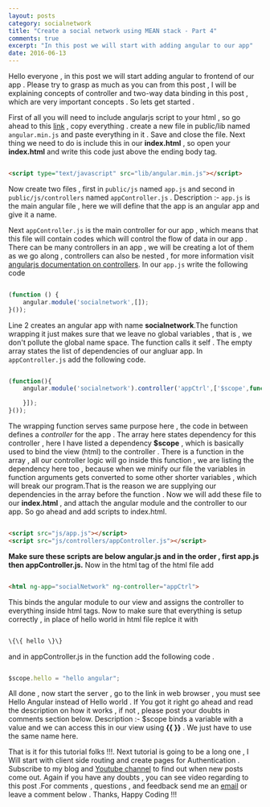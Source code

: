 ```yaml
---
layout: posts
category: socialnetwork
title: "Create a social network using MEAN stack - Part 4"
comments: true
excerpt: "In this post we will start with adding angular to our app"
date: 2016-06-13
---
```


Hello everyone , in this post we will start adding angular to frontend of our app . Please try to grasp as much as you can from this post , I will be explaining concepts of controller and two-way data binding in this post , which are very important concepts . So lets get started .

First of all you will need to include angularjs script to your html , so go ahead to this [link](https://code.angularjs.org/1.5.6/angular.min.js) , copy everything . create a new file in public/lib named ```angular.min.js``` and paste everything in it . Save and close the file.
Next thing we need to do is include this in our **index.html** , so open your **index.html** and write this code just above the ending body tag.

```html

<script type="text/javascript" src="lib/angular.min.js"></script>

```

Now create two files , first in ```public/js``` named ```app.js``` and second in ```public/js/controllers``` named ```appController.js``` .
Description :- ```app.js``` is the main angular file , here we will define that the app is an angular app and give it a name.

Next ```appController.js```  is the main controller for our app , which means that this file will contain codes which will control the flow of data in our app . There can be many controllers in an app , we will be creating a lot of them as we go along , controllers can also be nested , for more information visit [angularjs documentation on controllers](https://docs.angularjs.org/guide/controller).
In our ```app.js``` write the following code

```js

(function () {
    angular.module('socialnetwork',[]);
}());

```

Line 2 creates an angular app with name **socialnetwork**.The function wrapping it just makes sure that we leave no global variables , that is , we don't pollute the global name space. The function calls it self . The empty array states the list of dependencies of our angluar app.
In ```appController.js``` add the following code.


```js

(function(){
    angular.module('socialnetwork').controller('appCtrl',['$scope',function($scope){

    }]);
}());

```
The wrapping function serves same purpose here , the code in between defines a *controller* for the app . The array here states dependency for this controller , here I have listed a dependency **$scope** , which is basically used to bind the view (html) to the controller . There is a function in the array , all our controller logic will go inside this function , we are listing the dependency here too , because when we minify our file the variables in function arguments gets  converted to some other  shorter variables , which will break our program.That is the reason we are supplying our dependencies in the array before the function .
Now we will add these file to our **index.html** , and attach the angular module and the controller to our app.
So go ahead and add scripts to index.html.

```html

<script src="js/app.js"></script>
<script src="js/controllers/appController.js"></script>

```

**Make sure these scripts are below angular.js and in the order , first app.js then appController.js.**
Now in the html tag of the html file add

```html

<html ng-app="socialNetwork" ng-controller="appCtrl">

```
This binds the angular module to our view and assigns the controller to everything inside html tags.
Now to make sure that everything is setup correctly , in place of hello world in html file replce it with

```js

\{\{ hello \}\}

```
and in appController.js in the function add the following code .


```js

$scope.hello = "hello angular";

```

All done , now start the server , go to the link in web browser , you must see Hello Angular instead of Hello world . If You got it right go ahead and read the description on how it works , if not , please post your doubts in comments section below.
Description :- $scope binds a variable with a value and we can access this in our view using **{{ }}** . We just have to use the same name here.

That is it for this tutorial folks !!!. Next tutorial is going to be a long one , I Will start with client side routing and create pages for Authentication . Subscribe to my blog and [Youtube  channel](https://www.youtube.com/channel/UC5qMKRZgKizuz9JtztFijHQ) to find out when new posts come out. Again if you have any doubts , you can see video regarding to this post .For comments , questions , and feedback send me an [email](mailto:me@rishabh1403.com) or leave a comment below . Thanks, Happy Coding !!!
